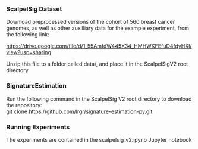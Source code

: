 ### ScalpelSig Dataset
Download preprocessed versions of the cohort of 560 breast cancer genomes, as well as other auxilliary data for the example experiment, from the following link:

https://drive.google.com/file/d/1_55AmfdW445X34_HMHWKFEfuD4fdyHXl/view?usp=sharing

Unzip this file to a folder called data/, and place it in the ScalpelSigV2 root directory

### SignatureEstimation 
Run the following command in the ScalpelSig V2 root directory to download the repository:  
git clone https://github.com/lrgr/signature-estimation-py.git

### Running Experiments
The experiments are contained in the scalpelsig_v2.ipynb Jupyter notebook 
